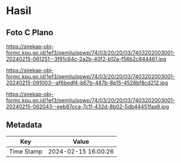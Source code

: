# Hasil

## Foto C Plano

https://sirekap-obj-formc.kpu.go.id/1ef3/pemilu/ppwp/74/03/20/20/03/7403202003001-20240215-061251--3f91c64c-2a2b-40f2-b12a-f56b2c844461.jpg

https://sirekap-obj-formc.kpu.go.id/1ef3/pemilu/ppwp/74/03/20/20/03/7403202003001-20240215-091003--af6bedf4-b67b-487b-8e15-4528bf8cd212.jpg

https://sirekap-obj-formc.kpu.go.id/1ef3/pemilu/ppwp/74/03/20/20/03/7403202003001-20240215-062043--eeb87cca-7c1f-432d-8b02-5db44451faa9.jpg


## Metadata

| Key        | Value               |
| ---------- | ------------------- |
| Time Stamp | 2024-02-15 16:00:26 |



